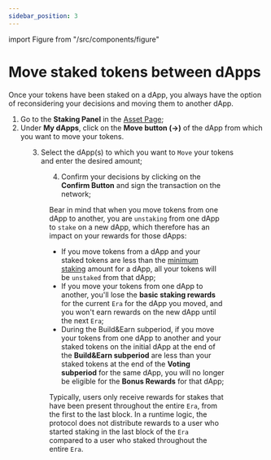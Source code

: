 ```yaml
---
sidebar_position: 3
---
```


import Figure from "/src/components/figure"

# Move staked tokens between dApps

Once your tokens have been staked on a dApp, you always have the option of reconsidering your decisions and moving them to another dApp.

1) Go to the **Staking Panel** in the [Asset Page](https://portal.astar.network/astar/assets);
2) Under **My dApps**, click on the **Move button (→)** of the dApp from which you want to move your tokens.

<Figure src={require('/docs/use/dapp-staking/for-stakers/img/MydApps_Panel_1.png').default } width="85%" /> 

3) Select the dApp(s) to which you want to `Move` your tokens and enter the desired amount;

<Figure src={require('/docs/use/dapp-staking/for-stakers/img/Staking_Page_3.png').default } width="75%" /> 

4) Confirm your decisions by clicking on the **Confirm Button** and sign the transaction on the network;

Bear in mind that when you move tokens from one dApp to another, you are `unstaking` from one dApp to `stake` on a new dApp, which therefore has an impact on your rewards for those dApps:

- If you move tokens from a dApp and your staked tokens are less than the [minimum staking](/docs/use/dapp-staking/for-stakers/#parameters) amount for a dApp, all your tokens will be `unstaked` from that dApp;
- If you move your tokens from one dApp to another, you'll lose the **basic staking rewards** for the current `Era` for the dApp you moved, and you won't earn rewards on the new dApp until the next `Era`;
- During the Build&Earn subperiod, if you move your tokens from one dApp to another and your staked tokens on the initial dApp at the end of the **Build&Earn subperiod** are less than your staked tokens at the end of the **Voting subperiod** for the same dApp, you will no longer be eligible for the **Bonus Rewards** for that dApp;

Typically, users only receive rewards for stakes that have been present throughout the entire `Era`, from the first to the last block. In a runtime logic, the protocol does not distribute rewards to a user who started staking in the last block of the `Era` compared to a user who staked throughout the entire `Era`.
